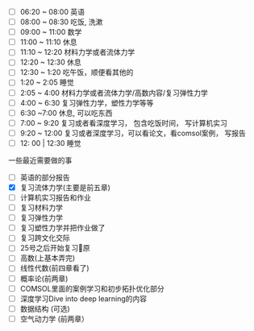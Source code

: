 - [ ] 06:20 ~ 08:00 英语
- [ ] 08:00 ~ 08:30 吃饭, 洗漱
- [ ] 09:00 ~ 11:00 数学
- [ ] 11:00 ~ 11:10 休息
- [ ] 11:10 ~ 12:20 材料力学或者流体力学
- [ ] 12:20 ~ 12:30 休息
- [ ] 12:30 ~ 1:20 吃午饭，顺便看其他的
- [ ] 1:20 ~ 2:05 睡觉
- [ ] 2:05 ~ 4:00 材料力学或者流体力学/高数内容/复习弹性力学
- [ ] 4:00 ~ 6:30 复习弹性力学，塑性力学等等
- [ ] 6:30 ~7:00 休息, 可以吃东西
- [ ] 7:00 ~ 9:20 复习或者看深度学习， 包含吃饭时间， 写计算机实习
- [ ] 9:20 ~ 12:00 复习或者深度学习，可以看论文，看comsol案例， 写报告
- [ ] 12: 00 | 12:30 睡觉

一些最近需要做的事
- [ ] 英语的部分报告
- [x] 复习流体力学(主要是前五章)
- [ ] 计算机实习报告和作业
- [ ] 复习材料力学
- [ ] 复习弹性力学
- [ ] 复习塑性力学并把作业做了
- [ ] 复习跨文化交际
- [ ] 25号之后开始复习🐴原
- [ ] 高数(上基本弄完)
- [ ] 线性代数(前四章看了)
- [ ] 概率论(前两章)
- [ ] COMSOL里面的案例学习和初步拓扑优化部分
- [ ] 深度学习Dive into deep learning的内容
- [ ] 数据结构 (可选)
- [ ] 空气动力学 (前两章）